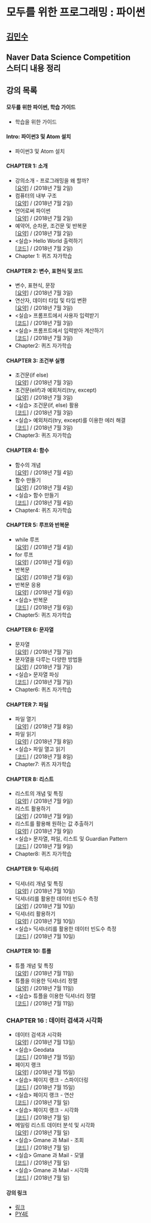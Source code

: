 모두를 위한 프로그래밍 : 파이썬
===============================
[김민수](https://github.com/alstn2468)
-------------------------------


## Naver Data Science Competition<br/>스터디 내용 정리<br/>


## 강의 목록

#### 모두를 위한 파이썬, 학습 가이드
- 학습을 위한 가이드


#### Intro: 파이썬3 및 Atom 설치
- 파이썬3 및 Atom 설치


#### CHAPTER 1: 소개
- 강의소개 - 프로그래밍을 왜 할까?<br/>
[[요약]](https://github.com/alstn2468/Programming_For_Everyone_Python/blob/master/Chapter.1/1.md)
 / (2018년 7월 2일)
- 컴퓨터의 내부 구조<br/>
[[요약]](https://github.com/alstn2468/Programming_For_Everyone_Python/blob/master/Chapter.1/2.md)
 / (2018년 7월 2일)
- 언어로써 파이썬<br/>
[[요약]](https://github.com/alstn2468/Programming_For_Everyone_Python/blob/master/Chapter.1/3.md)
 / (2018년 7월 2일)
- 예약어, 순차문, 조건문 및 반복문<br/>
[[요약]](https://github.com/alstn2468/Programming_For_Everyone_Python/blob/master/Chapter.1/4.md)
 / (2018년 7월 2일)
- <실습> Hello World 출력하기<br/>
[[코드]](https://github.com/alstn2468/Programming_For_Everyone_Python/blob/master/Chapter.1/Practice_1.py)
 / (2018년 7월 2일)
- Chapter 1: 퀴즈 자가학습


#### CHAPTER 2: 변수, 표현식 및 코드
- 변수, 표현식, 문장<br/>
[[요약]](https://github.com/alstn2468/Programming_For_Everyone_Python/blob/master/Chapter.2/1.md)
 / (2018년 7월 3일)
- 연산자, 데이터 타입 및 타입 변환<br/>
[[요약]](https://github.com/alstn2468/Programming_For_Everyone_Python/blob/master/Chapter.2/2.md)
 / (2018년 7월 3일)
- <실습> 프롬프트에서 사용자 입력받기<br/>
[[코드]](https://github.com/alstn2468/Programming_For_Everyone_Python/blob/master/Chapter.2/Practice_1.py)
 / (2018년 7월 3일)
- <실습> 프롬프트에서 입력받아 계산하기<br/>
[[코드]](https://github.com/alstn2468/Programming_For_Everyone_Python/blob/master/Chapter.2/Practice_2.py)
 / (2018년 7월 3일)
- Chapter2: 퀴즈 자가학습


#### CHAPTER 3: 조건부 실행
- 조건문(if else)<br/>
[[요약]](https://github.com/alstn2468/Programming_For_Everyone_Python/blob/master/Chapter.3/1.md)
 / (2018년 7월 3일)
- 조건문(elif)과 예외처리(try, except)<br/>
[[요약]](https://github.com/alstn2468/Programming_For_Everyone_Python/blob/master/Chapter.3/2.md)
 / (2018년 7월 3일)
- <실습> 조건문(if, else) 활용<br/>
[[코드]](https://github.com/alstn2468/Programming_For_Everyone_Python/blob/master/Chapter.3/Practice_1.py)
 / (2018년 7월 3일)
- <실습> 예외처리(try, except)를 이용한 에러 해결<br/>
[[코드]](https://github.com/alstn2468/Programming_For_Everyone_Python/blob/master/Chapter.3/Practice_2.py)
 / (2018년 7월 3일)
- Chapter3: 퀴즈 자가학습


#### CHAPTER 4: 함수
- 함수의 개념<br/>
[[요약]](https://github.com/alstn2468/Programming_For_Everyone_Python/blob/master/Chapter.4/1.md)
 / (2018년 7월 4일)
- 함수 만들기<br/>
[[요약]](https://github.com/alstn2468/Programming_For_Everyone_Python/blob/master/Chapter.4/2.md)
 / (2018년 7월 4일)
- <실습> 함수 만들기<br/>
[[코드]](https://github.com/alstn2468/Programming_For_Everyone_Python/blob/master/Chapter.4/Practice_1.py)
 / (2018년 7월 4일)
- Chapter4: 퀴즈 자가학습


#### CHAPTER 5: 루프와 반복문
- while 루프<br/>
[[요약]](https://github.com/alstn2468/Programming_For_Everyone_Python/blob/master/Chapter.5/1.md)
 / (2018년 7월 4일)
- for 루프<br/>
[[요약]](https://github.com/alstn2468/Programming_For_Everyone_Python/blob/master/Chapter.5/2.md)
 / (2018년 7월 6일)
- 반복문<br/>
[[요약]](https://github.com/alstn2468/Programming_For_Everyone_Python/blob/master/Chapter.5/3.md)
 / (2018년 7월 6일)
- 반복문 응용<br/>
[[요약]](https://github.com/alstn2468/Programming_For_Everyone_Python/blob/master/Chapter.5/4.md)
 / (2018년 7월 6일)
- <실습> 반복문<br/>
[[코드]](https://github.com/alstn2468/Programming_For_Everyone_Python/blob/master/Chapter.5/Practice_1.py)
 / (2018년 7월 6일)
- Chapter5: 퀴즈 자가학습


#### CHAPTER 6: 문자열
- 문자열<br/>
[[요약]](https://github.com/alstn2468/Programming_For_Everyone_Python/blob/master/Chapter.6/1.md)
 / (2018년 7월 7일)
- 문자열을 다루는 다양한 방법들<br/>
[[요약]](https://github.com/alstn2468/Programming_For_Everyone_Python/blob/master/Chapter.6/2.md)
 / (2018년 7월 7일)
- <실습> 문자열 파싱<br/>
[[코드]](https://github.com/alstn2468/Programming_For_Everyone_Python/blob/master/Chapter.6/Practice_1.py)
 / (2018년 7월 7일)
- Chapter6: 퀴즈 자가학습


#### CHAPTER 7: 파일
- 파일 열기<br/>
[[요약]](https://github.com/alstn2468/Programming_For_Everyone_Python/blob/master/Chapter.7/1.md)
 / (2018년 7월 8일)
- 파일 읽기<br/>
[[요약]](https://github.com/alstn2468/Programming_For_Everyone_Python/blob/master/Chapter.7/2.md)
 / (2018년 7월 8일)
- <실습> 파일 열고 읽기<br/>
[[코드]](https://github.com/alstn2468/Programming_For_Everyone_Python/blob/master/Chapter.7/Practice_1.py)
 / (2018년 7월 8일)
- Chapter7: 퀴즈 자가학습


#### CHAPTER 8: 리스트
- 리스트의 개념 및 특징<br/>
[[요약]](https://github.com/alstn2468/Programming_For_Everyone_Python/blob/master/Chapter.8/1.md)
 / (2018년 7월 9일)
- 리스트 활용하기<br/>
[[요약]](https://github.com/alstn2468/Programming_For_Everyone_Python/blob/master/Chapter.8/2.md)
 / (2018년 7월 9일)
- 리스트를 활용해 원하는 값 추출하기<br/>
[[요약]](https://github.com/alstn2468/Programming_For_Everyone_Python/blob/master/Chapter.8/3.md)
 / (2018년 7월 9일)
- <실습> 문자열, 파일, 리스트 및 Guardian Pattern<br/>
[[코드]](https://github.com/alstn2468/Programming_For_Everyone_Python/blob/master/Chapter.8/Practice_1.py)
 / (2018년 7월 9일)
- Chapter8: 퀴즈 자가학습


#### CHAPTER 9: 딕셔너리
- 딕셔너리 개념 및 특징<br/>
[[요약]](https://github.com/alstn2468/Programming_For_Everyone_Python/blob/master/Chapter.9/1.md)
 / (2018년 7월 10일)
- 딕셔너리를 활용한 데이터 빈도수 측정<br/>
[[요약]](https://github.com/alstn2468/Programming_For_Everyone_Python/blob/master/Chapter.9/2.md)
 / (2018년 7월 10일)
- 딕셔너리 활용하기<br/>
[[요약]](https://github.com/alstn2468/Programming_For_Everyone_Python/blob/master/Chapter.9/3.md)
 / (2018년 7월 10일)
- <실습> 딕셔너리를 활용한 데이터 빈도수 측정<br/>
[[코드]](https://github.com/alstn2468/Programming_For_Everyone_Python/blob/master/Chapter.9/Practice_1.py)
 / (2018년 7월 10일)


#### CHAPTER 10: 튜플
- 튜플 개념 및 특징<br/>
[[요약]](https://github.com/alstn2468/Programming_For_Everyone_Python/blob/master/Chapter.10/1.md)
 / (2018년 7월 11일)
- 튜플을 이용한 딕셔너리 정렬<br/>
[[요약]](https://github.com/alstn2468/Programming_For_Everyone_Python/blob/master/Chapter.10/2.md)
 / (2018년 7월 11일)
- <실습> 튜플을 이용한 딕셔너리 정렬<br/>
[[코드]](https://github.com/alstn2468/Programming_For_Everyone_Python/blob/master/Chapter.10/Practice_1.py)
 / (2018년 7월 11일)


### CHAPTER 16 : 데이터 검색과 시각화
- 데이터 검색과 시각화<br/>
[[요약]](https://github.com/alstn2468/Programming_For_Everyone_Python/blob/master/Chapter.16/1.md)
 / (2018년 7월 13일)
- <실습> Geodata<br/>
[[코드]](https://github.com/alstn2468/Programming_For_Everyone_Python/blob/master/Chapter.16/Practice_1_Geodata)
 / (2018년 7월 15일)
- 페이지 랭크<br/>
[[요약]](https://github.com/alstn2468/Programming_For_Everyone_Python/blob/master/Chapter.16/2.md)
 / (2018년 7월 15일)
- <실습> 페이지 랭크 - 스파이더링<br/>
[[코드]](https://github.com/alstn2468/Programming_For_Everyone_Python/blob/master/Chapter.16/Practice_2_Pagerank)
 / (2018년 7월 15일)
- <실습> 페이지 랭크 - 연산<br/>
[[코드]](https://github.com/alstn2468/Programming_For_Everyone_Python/blob/master/Chapter.16/Practice_2_Pagerank)
 / (2018년 7월 일)
- <실습> 페이지 랭크 - 시각화<br/>
[[코드]](https://github.com/alstn2468/Programming_For_Everyone_Python/blob/master/Chapter.16/Practice_2_Pagerank)
 / (2018년 7월 일)
- 메일링 리스트 데이터 분석 및 시각화<br/>
[[요약]](https://github.com/alstn2468/Programming_For_Everyone_Python/blob/master/Chapter.16/3.md)
 / (2018년 7월 일)
- <실습> Gmane 과 Mail - 조회<br/>
[[코드]](https://github.com/alstn2468/Programming_For_Everyone_Python/blob/master/Chapter.16/Practice_3_Gname)
 / (2018년 7월 일)
- <실습> Gmane 과 Mail - 모델<br/>
[[코드]](https://github.com/alstn2468/Programming_For_Everyone_Python/blob/master/Chapter.16/Practice_3_Gname)
 / (2018년 7월 일)
- <실습> Gmane 과 Mail - 시각화<br/>
[[코드]](https://github.com/alstn2468/Programming_For_Everyone_Python/blob/master/Chapter.16/Practice_3_Gname)
 / (2018년 7월 일)

#### 강의 링크
- [링크](https://www.edwith.org/pythonforeverybody/joinLectures/12597)
- [PY4E](https://www.py4e.com/)
